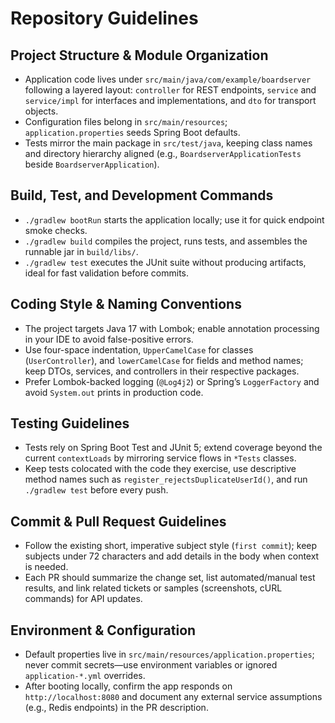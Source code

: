 # Repository Guidelines

## Project Structure & Module Organization
- Application code lives under `src/main/java/com/example/boardserver` following a layered layout: `controller` for REST endpoints, `service` and `service/impl` for interfaces and implementations, and `dto` for transport objects.
- Configuration files belong in `src/main/resources`; `application.properties` seeds Spring Boot defaults.
- Tests mirror the main package in `src/test/java`, keeping class names and directory hierarchy aligned (e.g., `BoardserverApplicationTests` beside `BoardserverApplication`).

## Build, Test, and Development Commands
- `./gradlew bootRun` starts the application locally; use it for quick endpoint smoke checks.
- `./gradlew build` compiles the project, runs tests, and assembles the runnable jar in `build/libs/`.
- `./gradlew test` executes the JUnit suite without producing artifacts, ideal for fast validation before commits.

## Coding Style & Naming Conventions
- The project targets Java 17 with Lombok; enable annotation processing in your IDE to avoid false-positive errors.
- Use four-space indentation, `UpperCamelCase` for classes (`UserController`), and `lowerCamelCase` for fields and method names; keep DTOs, services, and controllers in their respective packages.
- Prefer Lombok-backed logging (`@Log4j2`) or Spring’s `LoggerFactory` and avoid `System.out` prints in production code.

## Testing Guidelines
- Tests rely on Spring Boot Test and JUnit 5; extend coverage beyond the current `contextLoads` by mirroring service flows in `*Tests` classes.
- Keep tests colocated with the code they exercise, use descriptive method names such as `register_rejectsDuplicateUserId()`, and run `./gradlew test` before every push.

## Commit & Pull Request Guidelines
- Follow the existing short, imperative subject style (`first commit`); keep subjects under 72 characters and add details in the body when context is needed.
- Each PR should summarize the change set, list automated/manual test results, and link related tickets or samples (screenshots, cURL commands) for API updates.

## Environment & Configuration
- Default properties live in `src/main/resources/application.properties`; never commit secrets—use environment variables or ignored `application-*.yml` overrides.
- After booting locally, confirm the app responds on `http://localhost:8080` and document any external service assumptions (e.g., Redis endpoints) in the PR description.
